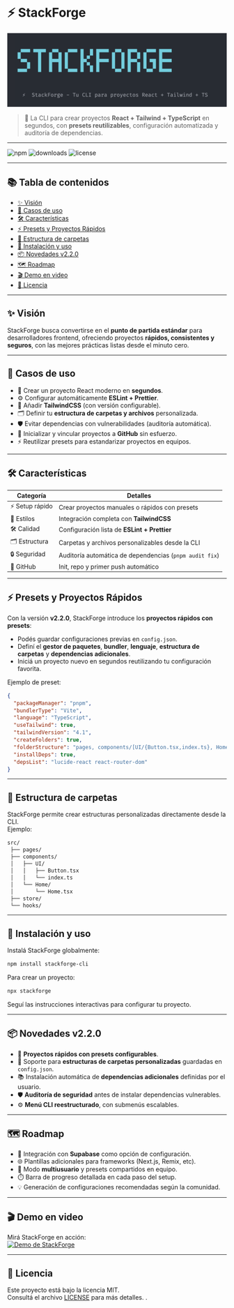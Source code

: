 # ⚡ StackForge

![Logo y bienvenida de StackForge CLI](https://github.com/MasliahDev99/StackForge/blob/rc-1.0.5/docs/STACKFORGE_LOGO.webp)

> 🚀 La CLI para crear proyectos **React + Tailwind + TypeScript** en segundos, con **presets reutilizables**, configuración automatizada y auditoría de dependencias.

---

![npm](https://img.shields.io/npm/v/stackforge-cli)
![downloads](https://img.shields.io/npm/dw/stackforge-cli)
![license](https://img.shields.io/github/license/MasliahDev99/StackForge)


---

## 📚 Tabla de contenidos
- [✨ Visión](#-visión)
- [🎯 Casos de uso](#-casos-de-uso)
- [🛠️ Características](#-características)
- [⚡ Presets y Proyectos Rápidos](#-presets-y-proyectos-rápidos)
- [📂 Estructura de carpetas](#-estructura-de-carpetas)
- [🚀 Instalación y uso](#-instalación-y-uso)
- [📦 Novedades v2.2.0](#-novedades-v220)
- [🗺️ Roadmap](#-roadmap)
- [🎬 Demo en video](#-demo-en-video)
- [📄 Licencia](#-licencia)

---

## ✨ Visión
StackForge busca convertirse en el **punto de partida estándar** para desarrolladores frontend, ofreciendo proyectos **rápidos, consistentes y seguros**, con las mejores prácticas listas desde el minuto cero.

---

## 🎯 Casos de uso
- 🚀 Crear un proyecto React moderno en **segundos**.  
- ⚙️ Configurar automáticamente **ESLint + Prettier**.  
- 🎨 Añadir **TailwindCSS** (con versión configurable).  
- 🗂️ Definir tu **estructura de carpetas y archivos** personalizada.  
- 🛡️ Evitar dependencias con vulnerabilidades (auditoría automática).  
- 🔑 Inicializar y vincular proyectos a **GitHub** sin esfuerzo.  
- ⚡ Reutilizar presets para estandarizar proyectos en equipos.

---

## 🛠️ Características
| Categoría        | Detalles |
|------------------|----------|
| ⚡ Setup rápido   | Crear proyectos manuales o rápidos con presets |
| 🎨 Estilos       | Integración completa con **TailwindCSS** |
| 🛠️ Calidad       | Configuración lista de **ESLint + Prettier** |
| 🗂️ Estructura    | Carpetas y archivos personalizables desde la CLI |
| 🔒 Seguridad     | Auditoría automática de dependencias (`pnpm audit fix`) |
| 🔑 GitHub        | Init, repo y primer push automático |

---

## ⚡ Presets y Proyectos Rápidos
Con la versión **v2.2.0**, StackForge introduce los **proyectos rápidos con presets**:

- Podés guardar configuraciones previas en `config.json`.  
- Definí el **gestor de paquetes**, **bundler**, **lenguaje**, **estructura de carpetas** y **dependencias adicionales**.  
- Iniciá un proyecto nuevo en segundos reutilizando tu configuración favorita.  

Ejemplo de preset:
```json
{
  "packageManager": "pnpm",
  "bundlerType": "Vite",
  "language": "TypeScript",
  "useTailwind": true,
  "tailwindVersion": "4.1",
  "createFolders": true,
  "folderStructure": "pages, components/[UI/{Button.tsx,index.ts}, Home/{Home.tsx}], store, hooks",
  "installDeps": true,
  "depsList": "lucide-react react-router-dom"
}
```

---

## 📂 Estructura de carpetas
StackForge permite crear estructuras personalizadas directamente desde la CLI.  
Ejemplo:
```
src/
 ├── pages/
 ├── components/
 │   ├── UI/
 │   │   ├── Button.tsx
 │   │   └── index.ts
 │   └── Home/
 │       └── Home.tsx
 ├── store/
 └── hooks/
```

---

## 🚀 Instalación y uso
Instalá StackForge globalmente:

```bash
npm install stackforge-cli
```

Para crear un proyecto:

```bash
npx stackforge
```

Seguí las instrucciones interactivas para configurar tu proyecto.

---

## 📦 Novedades v2.2.0
- 🚀 **Proyectos rápidos con presets configurables**.
- 📂 Soporte para **estructuras de carpetas personalizadas** guardadas en `config.json`.
- 📚 Instalación automática de **dependencias adicionales** definidas por el usuario.
- 🛡️ **Auditoría de seguridad** antes de instalar dependencias vulnerables.
- ⚙️ **Menú CLI reestructurado**, con submenús escalables.

---

## 🗺️ Roadmap
- 🔌 Integración con **Supabase** como opción de configuración.
- 🌐 Plantillas adicionales para frameworks (Next.js, Remix, etc).
- 👥 Modo **multiusuario** y presets compartidos en equipo.
- ⏱️ Barra de progreso detallada en cada paso del setup.
- 💡 Generación de configuraciones recomendadas según la comunidad.




---

## 🎬 Demo en video
Mirá StackForge en acción:  
<a href="https://youtu.be/zjO6aHwSdzk" target="_blank">
  <img src="https://img.youtube.com/vi/zjO6aHwSdzk/hqdefault.jpg" alt="Demo de StackForge" width="480" />
</a>

---

## 📄 Licencia
Este proyecto está bajo la licencia MIT.  
Consultá el archivo [LICENSE](LICENSE) para más detalles.
.